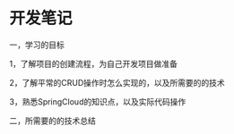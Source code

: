 # 开发笔记

一，学习的目标

1，了解项目的创建流程，为自己开发项目做准备

2，了解平常的CRUD操作时怎么实现的，以及所需要的的技术

3，熟悉SpringCloud的知识点，以及实际代码操作



二，所需要的的技术总结